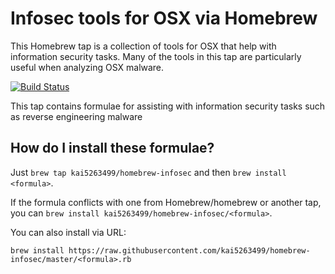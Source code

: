 # Infosec tools for OSX via Homebrew

This Homebrew tap is a collection of tools for OSX that help with information security tasks. Many of the tools in this tap are particularly useful when analyzing OSX malware.

[![Build Status](https://travis-ci.org/kai5263499/homebrew-infosec.svg?branch=master)](https://travis-ci.org/kai5263499/homebrew-infosec)

This tap contains formulae for assisting with information security tasks such as reverse engineering malware

## How do I install these formulae?

Just `brew tap kai5263499/homebrew-infosec` and then `brew install <formula>`.

If the formula conflicts with one from Homebrew/homebrew or another tap, you can `brew install kai5263499/homebrew-infosec/<formula>`.

You can also install via URL:

```
brew install https://raw.githubusercontent.com/kai5263499/homebrew-infosec/master/<formula>.rb
```